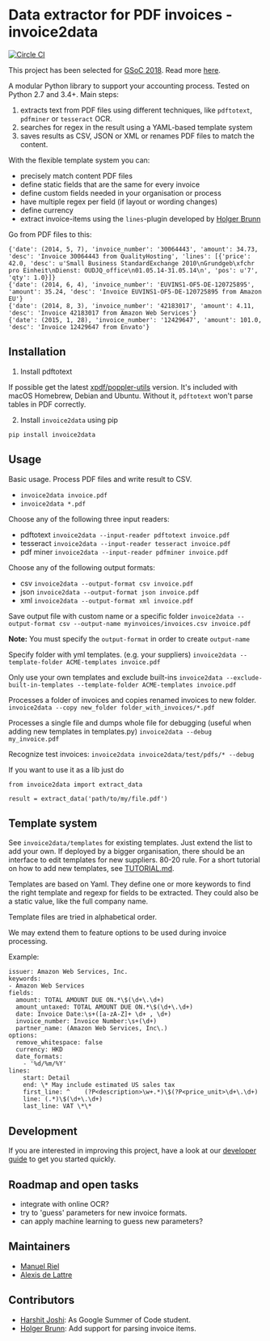 # Data extractor for PDF invoices - invoice2data

[![Circle CI](https://circleci.com/gh/m3nu/invoice2data.svg?style=svg)](https://circleci.com/gh/m3nu/invoice2data)

This project has been selected for [GSoC 2018](https://developers.google.com/open-source/gsoc/). Read more [here](https://wiki.debian.org/SummerOfCode2018/Projects/ExtractingDataFromPDFInvoicesAndBillsDetails).

A modular Python library to support your accounting process. Tested on Python 2.7 and 3.4+. Main steps:

1. extracts text from PDF files using different techniques, like `pdftotext`, `pdfminer` or `tesseract` OCR.
2. searches for regex in the result using a YAML-based template system
3. saves results as CSV, JSON or XML or renames PDF files to match the content.

With the flexible template system you can:

- precisely match content PDF files
- define static fields that are the same for every invoice
- define custom fields needed in your organisation or process
- have multiple regex per field (if layout or wording changes)
- define currency
- extract invoice-items using the `lines`-plugin developed by [Holger Brunn](https://github.com/hbrunn)

Go from PDF files to this:

```
{'date': (2014, 5, 7), 'invoice_number': '30064443', 'amount': 34.73, 'desc': 'Invoice 30064443 from QualityHosting', 'lines': [{'price': 42.0, 'desc': u'Small Business StandardExchange 2010\nGrundgeb\xfchr pro Einheit\nDienst: OUDJQ_office\n01.05.14-31.05.14\n', 'pos': u'7', 'qty': 1.0}]}
{'date': (2014, 6, 4), 'invoice_number': 'EUVINS1-OF5-DE-120725895', 'amount': 35.24, 'desc': 'Invoice EUVINS1-OF5-DE-120725895 from Amazon EU'}
{'date': (2014, 8, 3), 'invoice_number': '42183017', 'amount': 4.11, 'desc': 'Invoice 42183017 from Amazon Web Services'}
{'date': (2015, 1, 28), 'invoice_number': '12429647', 'amount': 101.0, 'desc': 'Invoice 12429647 from Envato'}
```

## Installation

1. Install pdftotext

If possible get the latest [xpdf/poppler-utils](https://poppler.freedesktop.org/) version. It's included with macOS Homebrew, Debian and Ubuntu. Without it, `pdftotext` won't parse tables in PDF correctly.

2. Install `invoice2data` using pip

```
pip install invoice2data
```

## Usage

Basic usage. Process PDF files and write result to CSV.
- `invoice2data invoice.pdf`
- `invoice2data *.pdf`

Choose any of the following three input readers:
 * pdftotext `invoice2data --input-reader pdftotext invoice.pdf`
 * tesseract `invoice2data --input-reader tesseract invoice.pdf`
 * pdf miner `invoice2data --input-reader pdfminer invoice.pdf`
 
Choose any of the following output formats:
 * csv `invoice2data --output-format csv invoice.pdf`
 * json `invoice2data --output-format json invoice.pdf`
 * xml `invoice2data --output-format xml invoice.pdf`  
 
Save output file with custom name or a specific folder
`invoice2data --output-format csv --output-name myinvoices/invoices.csv invoice.pdf`

**Note:** You must specify the `output-format` in order to create `output-name`
 
Specify folder with yml templates. (e.g. your suppliers)
`invoice2data --template-folder ACME-templates invoice.pdf`

Only use your own templates and exclude built-ins
`invoice2data --exclude-built-in-templates --template-folder ACME-templates invoice.pdf`

Processes a folder of invoices and copies renamed invoices to new folder.
`invoice2data --copy new_folder folder_with_invoices/*.pdf`

Processes a single file and dumps whole file for debugging (useful when adding new templates in templates.py)
`invoice2data --debug my_invoice.pdf`

Recognize test invoices:
`invoice2data invoice2data/test/pdfs/* --debug`

If you want to use it as a lib just do

```
from invoice2data import extract_data

result = extract_data('path/to/my/file.pdf')
```

## Template system

See `invoice2data/templates` for existing templates. Just extend the list to add your own. If deployed by a bigger organisation, there should be an interface to edit templates for new suppliers. 80-20 rule. For a short tutorial on how to add new templates, see [TUTORIAL.md](TUTORIAL.md).

Templates are based on Yaml. They define one or more keywords to find the right template and regexp for fields to be extracted. They could also be a static value, like the full company name.

Template files are tried in alphabetical order.

We may extend them to feature options to be used during invoice processing.

Example:

```
issuer: Amazon Web Services, Inc.
keywords:
- Amazon Web Services
fields:
  amount: TOTAL AMOUNT DUE ON.*\$(\d+\.\d+)
  amount_untaxed: TOTAL AMOUNT DUE ON.*\$(\d+\.\d+)
  date: Invoice Date:\s+([a-zA-Z]+ \d+ , \d+)
  invoice_number: Invoice Number:\s+(\d+)
  partner_name: (Amazon Web Services, Inc\.)
options:
  remove_whitespace: false
  currency: HKD
  date_formats:
    - '%d/%m/%Y'
lines:
    start: Detail
    end: \* May include estimated US sales tax
    first_line: ^    (?P<description>\w+.*)\$(?P<price_unit>\d+\.\d+)
    line: (.*)\$(\d+\.\d+)
    last_line: VAT \*\*
```

## Development
If you are interested in improving this project, have a look at our [developer guide](DEVELOP.md) to get you started quickly.

## Roadmap and open tasks

- integrate with online OCR?
- try to 'guess' parameters for new invoice formats.
- can apply machine learning to guess new parameters?

## Maintainers
- [Manuel Riel](https://github.com/m3nu)
- [Alexis de Lattre](https://github.com/alexis-via)

## Contributors
- [Harshit Joshi](https://github.com/duskybomb): As Google Summer of Code student.
- [Holger Brunn](https://github.com/hbrunn): Add support for parsing invoice items.

